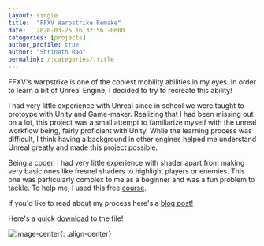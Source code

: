 ```yaml
---
layout: single
title:  "FFXV Warpstrike Remake"
date:   2020-03-25 16:32:56 -0600
categories: [projects] 
author_profile: true
author: "Shrinath Rao"
permalink: /:categories/:title
---
```


FFXV's warpstrike is one of the coolest mobility abilities in my eyes. In order to learn a bit of Unreal Engine, I decided to try to recreate this ability!

I had very little experience with Unreal since in school we were taught to protoype with Unity and Game-maker. Realizing that I had been missing out on a lot, this project was a small attempt to familiarize myself with the unreal workflow being, fairly proficient with Unity. While the learning process was difficult, I think having a background in other engines helped me understand Unreal greatly and made this project possible.

Being a coder, I had very little experience with shader apart from making very basic ones like fresnel shaders to highlight players or enemies. This one was particularly complex to me as a beginner and was a fun problem to tackle. To help me, I used this free <a href ="https://www.youtube.com/watch?v=uQG0SWv5lbw&list=PL78XDi0TS4lFlOVKsNC6LR4sCQhetKJqs">course</a>.


If you'd like to read about my process here's a <a href="https://shrinathrao97.github.io/blog/Warpstrike">blog post!</a>

Here's a quick <a href= "https://drive.google.com/drive/folders/1sAsQll0VpV3HtFBlma3XClLzhuy8UjR2?usp=sharing">download</a> to the file!


![image-center](../_img/Warpstrike/warp.gif){: .align-center}

